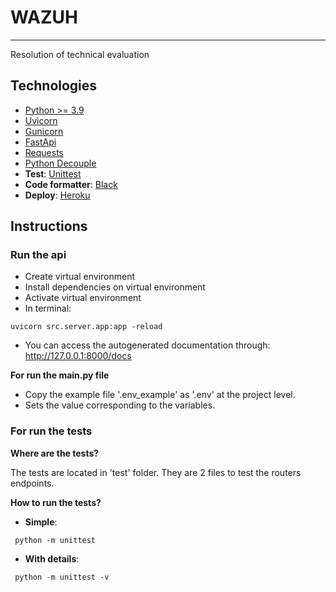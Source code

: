 # WAZUH

---

Resolution of technical evaluation

## Technologies

- [Python >= 3.9](https://www.python.org/downloads/release/python-390/) 
- [Uvicorn](https://www.uvicorn.org/)
- [Gunicorn](https://pypi.org/project/gunicorn/)
- [FastApi](https://fastapi.tiangolo.com/)
- [Requests](https://docs.python-requests.org/en/latest/)
- [Python Decouple](https://pypi.org/project/python-decouple/)
- **Test**: [Unittest](https://docs.python.org/3.5/library/unittest.html)
- **Code formatter**: [Black](https://pypi.org/project/black/)
- **Deploy**: [Heroku](https://www.heroku.com/python)

## Instructions

### Run the api

- Create virtual environment
- Install dependencies on virtual environment
- Activate virtual environment
- In terminal:
```commandline
uvicorn src.server.app:app -reload
```
- You can access the autogenerated documentation through: http://127.0.0.1:8000/docs

**For run the main.py file**
- Copy the example file '.env_example' as '.env' at the project level.
- Sets the value corresponding to the variables.

### For run the tests

**Where are the tests?**

The tests are located in 'test' folder. They are 2 files to test the routers endpoints.

**How to run the tests?**

- **Simple**:
```commandline
 python -m unittest
```

- **With details**:
```commandline
 python -m unittest -v
```